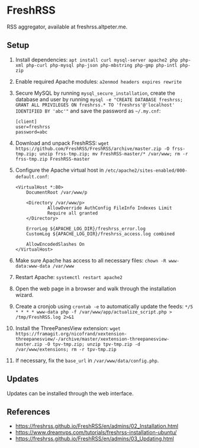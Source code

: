# FreshRSS

RSS aggregator, available at freshrss.altpeter.me.

## Setup

1. Install dependencies: `apt install curl mysql-server apache2 php php-xml php-curl php-mysql php-json php-mbstring php-gmp php-intl php-zip`

2. Enable required Apache modules: `a2enmod headers expires rewrite`

3. Secure MySQL by running `mysql_secure_installation`, create the database and user by running `mysql -e "CREATE DATABASE freshrss; GRANT ALL PRIVILEGES ON freshrss.* TO 'freshrss'@'localhost' IDENTIFIED BY 'abc'"` and save the password as `~/.my.cnf`:
    ```
    [client]
    user=freshrss
    password=abc
    ```

4. Download and unpack FreshRSS: `wget https://github.com/FreshRSS/FreshRSS/archive/master.zip -O frss-tmp.zip; unzip frss-tmp.zip; mv FreshRSS-master/* /var/www; rm -r frss-tmp.zip FreshRSS-master`

5. Configure the Apache virtual host in `/etc/apache2/sites-enabled/000-default.conf`:
    ```
    <VirtualHost *:80>
        DocumentRoot /var/www/p          

        <Directory /var/www/p>
                AllowOverride AuthConfig FileInfo Indexes Limit
                Require all granted
        </Directory>

        ErrorLog ${APACHE_LOG_DIR}/freshrss_error.log
        CustomLog ${APACHE_LOG_DIR}/freshrss_access.log combined

        AllowEncodedSlashes On
    </VirtualHost>
    ```

6. Make sure Apache has access to all necessary files: `chown -R www-data:www-data /var/www`

7. Restart Apache: `systemctl restart apache2`

8. Open the web page in a browser and walk through the installation wizard.

9. Create a cronjob using `crontab -e` to automatically update the feeds: `*/5 * * * * www-data php -f /var/www/app/actualize_script.php > /tmp/FreshRSS.log 2>&1`

10. Install the ThreePanesView extension: `wget https://framagit.org/nicofrand/xextension-threepanesview/-/archive/master/xextension-threepanesview-master.zip -O tpv-tmp.zip; unzip tpv-tmp.zip -d /var/www/extensions; rm -r tpv-tmp.zip`

11. If necessary, fix the `base_url` in `/var/www/data/config.php`.

## Updates

Updates can be installed through the web interface.

## References

* https://freshrss.github.io/FreshRSS/en/admins/02_Installation.html
* https://www.dreamvps.com/tutorials/freshrss-installation-ubuntu/
* https://freshrss.github.io/FreshRSS/en/admins/03_Updating.html
